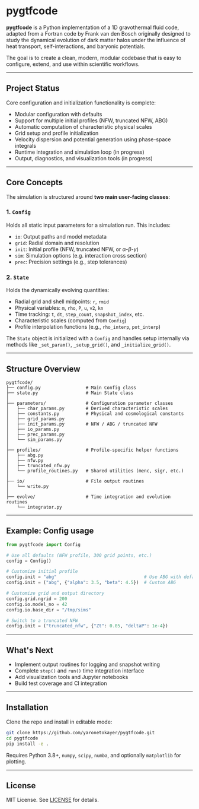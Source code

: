 # pygtfcode

**pygtfcode** is a Python implementation of a 1D gravothermal fluid code, adapted from a Fortran code by Frank van den Bosch originally designed to study the dynamical evolution of dark matter halos under the influence of heat transport, self-interactions, and baryonic potentials.

The goal is to create a clean, modern, modular codebase that is easy to configure, extend, and use within scientific workflows.

---

## Project Status

Core configuration and initialization functionality is complete:

* Modular configuration with defaults
* Support for multiple initial profiles (NFW, truncated NFW, ABG)
* Automatic computation of characteristic physical scales
* Grid setup and profile initialization
* Velocity dispersion and potential generation using phase-space integrals
* Runtime integration and simulation loop (in progress)
* Output, diagnostics, and visualization tools (in progress)

---

## Core Concepts

The simulation is structured around **two main user-facing classes**:

### 1. `Config`

Holds all static input parameters for a simulation run. This includes:

* `io`: Output paths and model metadata
* `grid`: Radial domain and resolution
* `init`: Initial profile (NFW, truncated NFW, or $\alpha$-$\beta$-$\gamma$)
* `sim`: Simulation options (e.g. interaction cross section)
* `prec`: Precision settings (e.g., step tolerances)

### 2. `State`

Holds the dynamically evolving quantities:

* Radial grid and shell midpoints: `r`, `rmid`
* Physical variables: `m`, `rho`, `P`, `u`, `v2`, `kn`
* Time tracking: `t`, `dt`, `step_count`, `snapshot_index`, etc.
* Characteristic scales (computed from `Config`)
* Profile interpolation functions (e.g., `rho_interp`, `pot_interp`)

The `State` object is initialized with a `Config` and handles setup internally via methods like `_set_param()`, `_setup_grid()`, and `_initialize_grid()`.

---

## Structure Overview

```
pygtfcode/
├── config.py                 # Main Config class
├── state.py                  # Main State class
│
├── parameters/               # Configuration parameter classes
│   ├── char_params.py        # Derived characteristic scales
│   ├── constants.py          # Physical and cosmological constants
│   ├── grid_params.py
│   ├── init_params.py        # NFW / ABG / truncated NFW
│   ├── io_params.py
│   ├── prec_params.py
│   └── sim_params.py
│
├── profiles/                 # Profile-specific helper functions
│   ├── abg.py
│   ├── nfw.py
│   ├── truncated_nfw.py
│   └── profile_routines.py   # Shared utilities (menc, sigr, etc.)
│
├── io/                       # File output routines
│   └── write.py
│
├── evolve/                   # Time integration and evolution routines
    └── integrator.py
```

---

## Example: Config usage

```python
from pygtfcode import Config

# Use all defaults (NFW profile, 300 grid points, etc.)
config = Config()

# Customize initial profile
config.init = "abg"                                 # Use ABG with default params
config.init = ("abg", {"alpha": 3.5, "beta": 4.5})  # Custom ABG

# Customize grid and output directory
config.grid.ngrid = 200
config.io.model_no = 42
config.io.base_dir = "/tmp/sims"

# Switch to a truncated NFW
config.init = ("truncated_nfw", {"Zt": 0.05, "deltaP": 1e-4})
```

---

## What's Next

* Implement output routines for logging and snapshot writing
* Complete `step()` and `run()` time integration interface
* Add visualization tools and Jupyter notebooks
* Build test coverage and CI integration

---

## Installation

Clone the repo and install in editable mode:

```bash
git clone https://github.com/yaronetokayer/pygtfcode.git
cd pygtfcode
pip install -e .
```

Requires Python 3.8+, `numpy`, `scipy`, `numba`, and optionally `matplotlib` for plotting.

---

## License

MIT License. See [LICENSE](./LICENSE) for details.